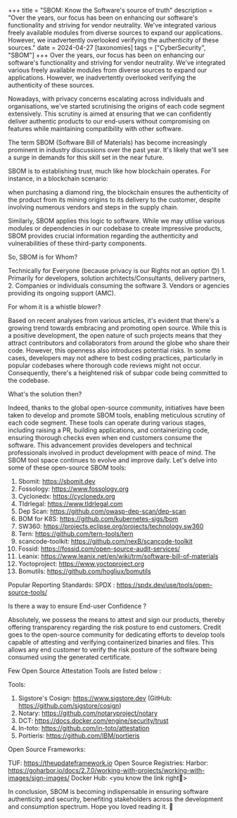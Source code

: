 +++
title = "SBOM: Know the Software's source of truth"
description = "Over the years, our focus has been on enhancing our software's functionality and striving for vendor neutrality. We've integrated various freely available modules from diverse sources to expand our applications. However, we inadvertently overlooked verifying the authenticity of these sources."
date = 2024-04-27
[taxonomies] 
tags = ["CyberSecurity", "SBOM"]
+++
Over the years, our focus has been on enhancing our software's functionality and striving for vendor neutrality. We've integrated various freely available modules from diverse sources to expand our applications. However, we inadvertently overlooked verifying the authenticity of these sources.

Nowadays, with privacy concerns escalating across individuals and organisations, we've started scrutinising the origins of each code segment extensively. This scrutiny is aimed at ensuring that we can confidently deliver authentic products to our end-users without compromising on features while maintaining compatibility with other software.

The term SBOM (Software Bill of Materials) has become increasingly prominent in industry discussions over the past year. It's likely that we'll see a surge in demands for this skill set in the near future.

SBOM is to establishing trust, much like how blockchain operates. 
For instance, in a blockchain scenario:

when purchasing a diamond ring, the blockchain ensures the authenticity of the product from its mining origins to its delivery to the customer, despite involving numerous vendors and steps in the supply chain.

Similarly, SBOM applies this logic to software. While we may utilise various modules or dependencies in our codebase to create impressive products, SBOM provides crucial information regarding the authenticity and vulnerabilities of these third-party components.

So, SBOM is for Whom?

Technically for Everyone (because privacy is our Rights not an option 😊)
    1. Primarily for developers, solution architects/Consultants, delivery partners,
    2. Companies or individuals consuming the software
    3. Vendors or agencies providing its ongoing support (AMC).

For whom it is a whistle blower?

Based on recent analyses from various articles, it's evident that there's a growing trend towards embracing and promoting open source. While this is a positive development, the open nature of such projects means that they attract contributors and collaborators from around the globe who share their code. However, this openness also introduces potential risks. In some cases, developers may not adhere to best coding practices, particularly in popular codebases where thorough code reviews might not occur. Consequently, there's a heightened risk of subpar code being committed to the codebase.

What's the solution then?

Indeed, thanks to the global open-source community, initiatives have been taken to develop and promote SBOM tools, enabling meticulous scrutiny of each code segment. These tools can operate during various stages, including raising a PR, building applications, and containerizing code, ensuring thorough checks even when end customers consume the software. This advancement provides developers and technical professionals involved in product development with peace of mind. The SBOM tool space continues to evolve and improve daily. Let's delve into some of these open-source SBOM tools:

1. Sbomit: https://sbomit.dev
2. Fossology: https://www.fossology.org
3. Cyclonedx: https://cyclonedx.org
4. Tldrlegal: https://www.tldrlegal.com
5. Dep Scan:  https://github.com/owasp-dep-scan/dep-scan
6. BOM for K8S:  https://github.com/kubernetes-sigs/bom
7. SW360:  https://projects.eclipse.org/projects/technology.sw360
8. Tern:  https://github.com/tern-tools/tern
9. scancode-toolkit:  https://github.com/nexB/scancode-toolkit
10. Fossid:  https://fossid.com/open-source-audit-services/
11. Leanix:  https://www.leanix.net/en/wiki/trm/software-bill-of-materials
12. Yoctoproject: https://www.yoctoproject.org
13. Bomutils:  https://github.com/hogliux/bomutils

Popular Reporting Standards:
SPDX :  https://spdx.dev/use/tools/open-source-tools/

Is there a way to ensure End-user Confidence ?

Absolutely, we possess the means to attest and sign our products, thereby offering transparency regarding the risk posture to end customers. Credit goes to the open-source community for dedicating efforts to develop tools capable of attesting and verifying containerized binaries and files. This allows any end customer to verify the risk posture of the software being consumed using the generated certificate.

Few Open Source Attestation Tools are listed below :

Tools:

1. Sigstore's Cosign: https://www.sigstore.dev  (GitHub:  https://github.com/sigstore/cosign)
2. Notary:  https://github.com/notaryproject/notary
3. DCT: https://docs.docker.com/engine/security/trust
4. In-toto:  https://github.com/in-toto/attestation
5. Portieris:  https://github.com/IBM/portieris

Open Source Frameworks:

TUF: https://theupdateframework.io
Open Source Registries:
Harbor:  https://goharbor.io/docs/2.7.0/working-with-projects/working-with-images/sign-images/
Docker Hub: <you know the link right🤔>

In conclusion, SBOM is becoming indispensable in ensuring software authenticity and security, benefiting stakeholders across the development and consumption spectrum.
Hope you loved reading it. 🍻
